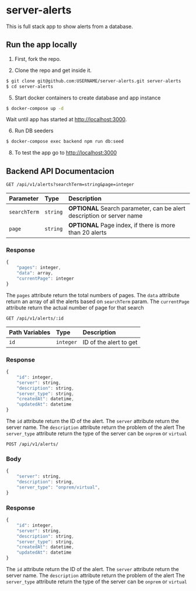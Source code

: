 # server-alerts

This is full stack app to show alerts from a database.

## Run the app locally

1. First, fork the repo.

2. Clone the repo and get inside it.

```bash
$ git clone git@github.com:USERNAME/server-alerts.git server-alerts
$ cd server-alerts
```

5. Start docker containers to create database and app instance

```bash
$ docker-compose up -d
```

Wait until app has started at [http://localhost:3000](http://localhost:3000).

6. Run DB seeders

```bash
$ docker-compose exec backend npm run db:seed
```

8. To test the app go to [http://localhost:3000](http://localhost:3000)

## Backend API Documentacion

```http
GET /api/v1/alerts?searchTerm=string&page=integer
```

| Parameter    | Type     | Description                                                            |
| :----------- | :------- | :--------------------------------------------------------------------- |
| `searchTerm` | `string` | **OPTIONAL** Search parameter, can be alert description or server name |
| `page`       | `string` | **OPTIONAL** Page index, if there is more than 20 alerts               |

### Response

```javascript
{
    "pages": integer,
    "data": array,
    "currentPage": integer
}
```

The `pages` attribute return the total numbers of pages.
The `data` attribute return an array of all the alerts based on `searchTerm` param.
The `currentPage` attribute return the actual number of page for that search

```http
GET /api/v1/alerts/:id
```

| Path Variables | Type      | Description            |
| :------------- | :-------- | :--------------------- |
| `id`           | `integer` | ID of the alert to get |

### Response

```javascript
{
    "id": integer,
    "server": string,
    "description": string,
    "server_type": string,
    "createdAt": datetime,
    "updatedAt": datetime
}
```

The `id` attribute return the ID of the alert.
The `server` attribute return the server name.
The `description` attribute return the problem of the alert
The `server_type` attribute return the type of the server can be `onprem` or `virtual`

```http
POST /api/v1/alerts/
```

### Body

```javascript
{
    "server": string,
    "description": string,
    "server_type": "onprem/virtual",
}
```

### Response

```javascript
{
    "id": integer,
    "server": string,
    "description": string,
    "server_type": string,
    "createdAt": datetime,
    "updatedAt": datetime
}
```

The `id` attribute return the ID of the alert.
The `server` attribute return the server name.
The `description` attribute return the problem of the alert
The `server_type` attribute return the type of the server can be `onprem` or `virtual`
